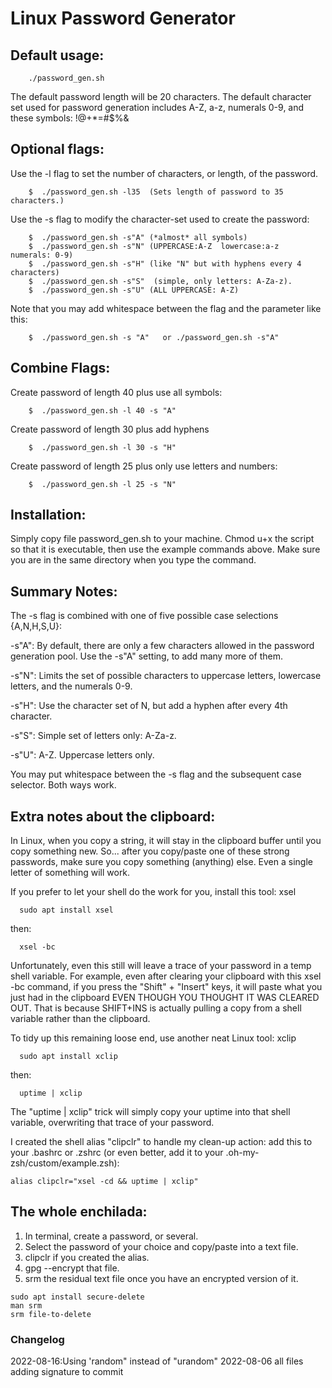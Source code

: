 # Linux Password Generator


## Default usage:

```
    ./password_gen.sh
```
  The default password length will be 20 characters. 
  The default character set used for password generation includes  A-Z, a-z, numerals 0-9, and these symbols:    !@+*=#$%&

## Optional flags:
  Use the -l flag to set the number of characters, or length, of the password.
```
    $  ./password_gen.sh -l35  (Sets length of password to 35 characters.)
```
  Use the -s flag to modify the character-set used to create the password:
```
    $  ./password_gen.sh -s"A" (*almost* all symbols)
    $  ./password_gen.sh -s"N" (UPPERCASE:A-Z  lowercase:a-z   numerals: 0-9)
    $  ./password_gen.sh -s"H" (like "N" but with hyphens every 4 characters)
    $  ./password_gen.sh -s"S"  (simple, only letters: A-Za-z).
    $  ./password_gen.sh -s"U" (ALL UPPERCASE: A-Z)
```
Note that you may add whitespace between the flag and the parameter like this:
```
    $  ./password_gen.sh -s "A"   or ./password_gen.sh -s"A"
```
## Combine Flags:
  Create password of length 40 plus use all symbols:
```
    $  ./password_gen.sh -l 40 -s "A"
```
  Create password of length 30 plus add hyphens
```
    $  ./password_gen.sh -l 30 -s "H"
```
  Create password of length 25 plus only use letters and numbers:
```
    $  ./password_gen.sh -l 25 -s "N"
```

## Installation:
  Simply copy file password_gen.sh to your machine.  Chmod u+x the script so that it is executable, then use the example commands above. Make sure you are in the same directory when you type the command.


## Summary Notes:
 The -s flag is combined with one of five possible case selections {A,N,H,S,U}:

  -s"A":  By default, there are only a few characters allowed in the password generation pool.  Use the -s"A" setting, to add many more of them.

  -s"N": Limits the set of possible characters to uppercase letters, lowercase letters, and the numerals 0-9.

  -s"H": Use the character set of N, but add a hyphen after every 4th character.

  -s"S": Simple set of letters only:  A-Za-z.

  -s"U": A-Z.  Uppercase letters only.

You may put whitespace between the -s flag and the subsequent case selector. Both ways work.

## Extra notes about the clipboard:
In Linux, when you copy a string, it will stay in the clipboard buffer until you copy something new. So... after you copy/paste one of these strong passwords, make sure you copy something (anything) else.  Even a single letter of something will work.

If you prefer to let your shell do the work for you, install this tool:  xsel
```
  sudo apt install xsel
```
  then:
```
  xsel -bc
```
Unfortunately, even this still will leave a trace of your password in a temp shell variable.  For example, even after clearing your clipboard with this xsel -bc command, if you press the "Shift" + "Insert" keys, it will paste what you just had in the clipboard EVEN THOUGH YOU THOUGHT IT WAS CLEARED OUT. That is because SHIFT+INS is actually pulling a copy from a shell variable rather than the clipboard.

To tidy up this remaining loose end, use another neat Linux tool: xclip
```
  sudo apt install xclip
```
  then:
```
  uptime | xclip
```

The "uptime | xclip" trick will simply copy your uptime into that shell variable, overwriting that trace of your password.

I created the shell alias "clipclr" to handle my clean-up action:
 add this to your .bashrc or .zshrc (or even better, add it to your .oh-my-zsh/custom/example.zsh): 
```
alias clipclr="xsel -cd && uptime | xclip"
```
## The whole enchilada:
1. In terminal, create a password, or several.
2. Select the password of your choice and copy/paste into a text file. 
3. clipclr if you created the alias.
4. gpg --encrypt that file. 
5. srm the residual text file once you have an encrypted version of it.
```
sudo apt install secure-delete
man srm
srm file-to-delete
```
### Changelog
2022-08-16:Using 'random" instead of "urandom"
2022-08-06 all files adding signature to commit
